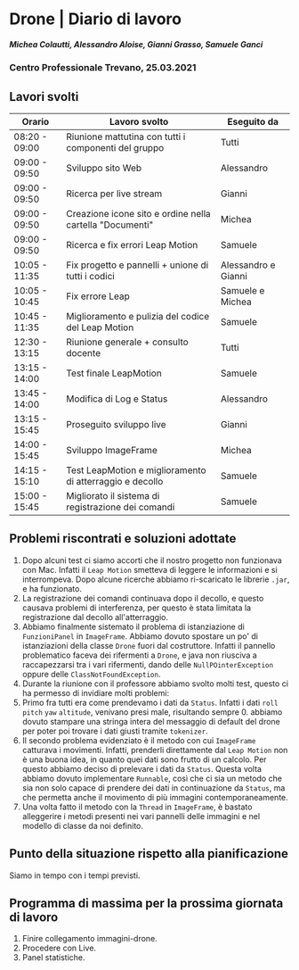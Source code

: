 # Drone | Diario di lavoro
##### Michea Colautti, Alessandro Aloise, Gianni Grasso, Samuele Ganci
### Centro Professionale Trevano, 25.03.2021

## Lavori svolti


|Orario        |Lavoro svolto                                                        |Eseguito da                 |
|--------------|---------------------------------------------------------------------|----------------------------|
|08:20 - 09:00 | Riunione mattutina con tutti i componenti del gruppo                | Tutti                      |
|09:00 - 09:50 | Sviluppo sito Web                                                   | Alessandro                 |
|09:00 - 09:50 | Ricerca per live stream                                             | Gianni                     |
|09:00 - 09:50 | Creazione icone sito e ordine nella cartella "Documenti"            | Michea                     |
|09:00 - 09:50 | Ricerca e fix errori Leap Motion                                    | Samuele                    |
|10:05 - 11:35 | Fix progetto e pannelli + unione di tutti i codici                  | Alessandro e Gianni        |
|10:05 - 10:45 | Fix errore Leap                                                     | Samuele e Michea           |
|10:45 - 11:35 | Miglioramento e pulizia del codice del Leap Motion                  | Samuele                    |
|12:30 - 13:15 | Riunione generale + consulto docente                                | Tutti                      |
|13:15 - 14:00 | Test finale LeapMotion                                              | Samuele                    |
|13:45 - 14:00 | Modifica di Log e Status                                            | Alessandro                 |
|13:15 - 15:45 | Proseguito sviluppo live                                            | Gianni                     |
|14:00 - 15:45 | Sviluppo ImageFrame                                                 | Michea                     |
|14:15 - 15:10 | Test LeapMotion e miglioramento di atterraggio e decollo            | Samuele                    |
|15:00 - 15:45 | Migliorato il sistema di registrazione dei comandi                  | Samuele                    |





## Problemi riscontrati e soluzioni adottate


1. Dopo alcuni test ci siamo accorti che il nostro progetto non funzionava con Mac. Infatti il `Leap Motion` smetteva di leggere le informazioni e si interrompeva. Dopo alcune ricerche abbiamo ri-scaricato le librerie `.jar`, e ha funzionato.
2. La registrazione dei comandi continuava dopo il decollo, e questo causava problemi di interferenza, per questo è stata limitata la registrazione dal decollo all'atterraggio.
3. Abbiamo finalmente sistemato il problema di istanziazione di `FunzioniPanel` in `ImageFrame`. Abbiamo dovuto spostare un po' di istanziazioni della classe `Drone` fuori dal costruttore. Infatti il pannello problematico faceva dei rifermenti a `Drone`, e java non riusciva a raccapezzarsi tra i vari rifermenti, dando delle `NullPOinterException` oppure delle `ClassNotFoundException`.
4. Durante la riunione con il professore abbiamo svolto molti test, questo ci ha permesso di invidiare molti problemi:
5. Primo fra tutti era come prendevamo i dati da `Status`. Infatti i dati `roll` `pitch` `yaw` `altitude`, venivano presi male, risultando sempre 0. abbiamo dovuto stampare una stringa intera del messaggio di default del drone per poter poi trovare i dati giusti tramite `tokenizer`.
6. Il secondo problema evidenziato è il metodo con cui `ImageFrame` catturava i movimenti. Infatti, prenderli direttamente dal `Leap Motion` non è una buona idea, in quanto quei dati sono frutto di un calcolo. Per questo abbiamo deciso di prelevare i dati da `Status`. Questa volta abbiamo dovuto implementare `Runnable`, così che ci sia un metodo che sia non solo capace di prendere dei dati in continuazione da `Status`, ma che permetta anche il movimento di più immagini contemporaneamente.
7. Una volta fatto il metodo con la `Thread` in `ImageFrame`, è bastato alleggerire i metodi presenti nei vari pannelli delle immagini e nel modello di classe da noi definito. 



## Punto della situazione rispetto alla pianificazione

Siamo in tempo con i tempi previsti.
## Programma di massima per la prossima giornata di lavoro
1. Finire collegamento immagini-drone.
2. Procedere con Live.
3. Panel statistiche.

